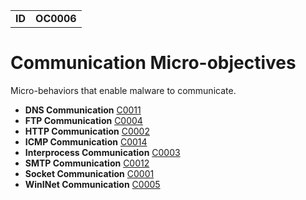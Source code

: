 |||
|---|---|
|**ID**|**OC0006**|


# Communication Micro-objectives #
Micro-behaviors that enable malware to communicate.

* **DNS Communication** [C0011](../communication/dns-comm.md)
* **FTP Communication** [C0004](../communication/ftp-comm.md)
* **HTTP Communication** [C0002](../communication/http-comm.md)
* **ICMP Communication** [C0014](../communication/icmp-comm.md)
* **Interprocess Communication** [C0003](../communication/inter-process.md)
* **SMTP Communication** [C0012](../communication/smtp-comm.md)
* **Socket Communication** [C0001](../communication/socket-comm.md)
* **WinINet Communication** [C0005](../communication/wininet.md)
